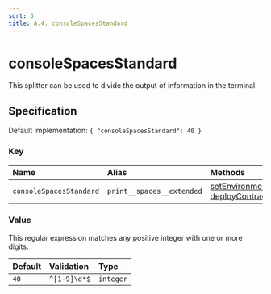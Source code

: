 ```yaml
---
sort: 3
title: A.4. consoleSpacesStandard
---
```


# consoleSpacesStandard

This splitter can be used to divide the output of information in the terminal.


## Specification

Default implementation: ```{ "consoleSpacesStandard": 40 }```

### Key

| **Name** | **Alias** | **Methods** | **Category** |  
|:--|:--|:--|:--|
| ```consoleSpacesStandard``` | ```print__spaces__extended``` | [setEnvironment](../methods/setEnvironment.html#options), [deployContract](../methods/deployContract.html#options) | [General](../options/#general) |

### Value

This regular expression matches any positive integer with one or more digits.

| **Default** | **Validation** | **Type** |
|:--|:--|:--|
| ```40``` | ```^[1-9]\d*$``` | ```integer``` |

